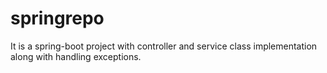 # springrepo
It is a spring-boot project with controller and service class implementation along with handling exceptions.
